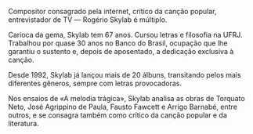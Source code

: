 
Compositor consagrado pela internet, crítico da canção popular, entrevistador de TV ––  Rogério Skylab é múltiplo. 

Carioca da gema, Skylab tem 67 anos. Cursou letras e filosofia na UFRJ. Trabalhou por quase 30 anos no Banco do Brasil, ocupação que lhe garantiu o sustento e, depois de aposentado, a dedicação exclusiva à canção. 

Desde 1992, Skylab já lançou mais de 20 álbuns, transitando pelos mais diferentes gêneros, sempre com letras provocadoras.

Nos ensaios de «A melodia trágica», Skylab analisa as obras de Torquato Neto, José Agrippino de Paula, Fausto Fawcett e Arrigo Barnabé, entre outros, e se consagra também como crítico da canção popular e da literatura. 